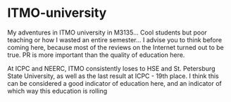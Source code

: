 # ITMO-university
My adventures in ITMO university in M3135...
Cool students but poor teaching or how I wasted an entire semester...
I advise you to think before coming here, because most of the reviews on the Internet turned out to be true. 
PR is more important than the quality of education here.

At ICPC and NEERC, ITMO consistently loses to HSE and St. Petersburg State University, as well as the last result at ICPC - 19th place. I think this can be considered a good indicator of education here, and an indicator of which way this education is rolling
